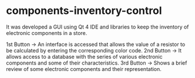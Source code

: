 # components-inventory-control
 
It was developed a GUI using Qt 4 IDE and libraries to keep the inventory of electronic components in a store.

1st Button ->
An interface is accessed that allows the value of a resistor to be calculated by entering the corresponding color code.
2nd Button ->
It allows access to a database with the series of various electronic components and some of their characteristics.
3rd Button ->
Shows a brief review of some electronic components and their representation.